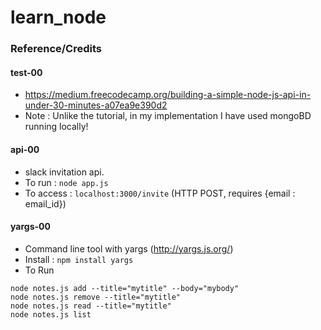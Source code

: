 # learn_node

### Reference/Credits
#### test-00
* https://medium.freecodecamp.org/building-a-simple-node-js-api-in-under-30-minutes-a07ea9e390d2
* Note : Unlike the tutorial, in my implementation I have used mongoBD running locally!

#### api-00
* slack invitation api. 
* To run :  `node app.js`
* To access : `localhost:3000/invite` (HTTP POST, requires {email : email_id})

#### yargs-00
* Command line tool with yargs (http://yargs.js.org/)
* Install : `npm install yargs`
* To Run
```
node notes.js add --title="mytitle" --body="mybody"
node notes.js remove --title="mytitle"
node notes.js read --title="mytitle"
node notes.js list
```